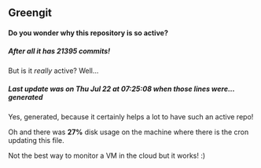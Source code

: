 ## Greengit

#### Do you wonder why this repository is so active?

##### After all it has 21395 commits!

But is it *really* active? Well...

##### Last update was on Thu Jul 22 at 07:25:08 when those lines were... generated

Yes, generated, because it certainly helps a lot to have such an active repo!

Oh and there was **27%** disk usage on the machine
where there is the cron updating this file.

Not the best way to monitor a VM in the cloud but it works! :)
